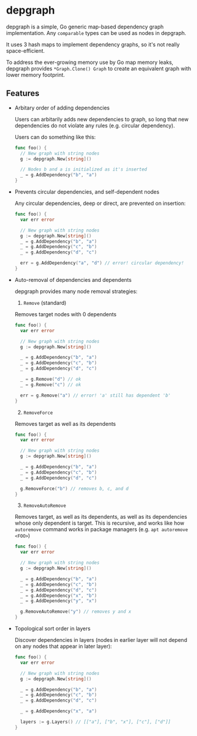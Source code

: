 # depgraph

depgraph is a simple, Go generic map-based dependency graph implementation.
Any `comparable` types can be used as nodes in depgraph.

It uses 3 hash maps to implement dependency graphs,
so it's not really space-efficient.

To address the ever-growing memory use by Go map memory leaks,
depgraph provides `*Graph.Clone() Graph` to create an equivalent
graph with lower memory footprint.

## Features

- Arbitary order of adding dependencies

  Users can arbitarily adds new dependencies to graph, so long
  that new dependencies do not violate any rules (e.g. circular dependency).

  Users can do something like this:

  ```go
  func foo() {
    // New graph with string nodes
    g := depgraph.New[string]()

    // Nodes b and a is initialized as it's inserted
    _ = g.AddDependency("b", "a")
  }
  ```

- Prevents circular dependencies, and self-dependent nodes

  Any circular dependencies, deep or direct, are prevented on insertion:

  ```go
  func foo() {
    var err error

    // New graph with string nodes
    g := depgraph.New[string]()
    _ = g.AddDependency("b", "a")
    _ = g.AddDependency("c", "b")
    _ = g.AddDependency("d", "c")

    err = g.AddDependency("a", "d") // error! circular dependency!
  }
  ```

- Auto-removal of dependencies and dependents

  depgraph provides many node removal strategies:

  1. `Remove` (standard)

    Removes target nodes with 0 dependents
  
    ```go
    func foo() {
      var err error

      // New graph with string nodes
      g := depgraph.New[string]()

      _ = g.AddDependency("b", "a")
      _ = g.AddDependency("c", "b")
      _ = g.AddDependency("d", "c")

      _ = g.Remove("d") // ok
      _ = g.Remove("c") // ok

      err = g.Remove("a") // error! 'a' still has dependent 'b'
    }
    ```

  2. `RemoveForce`

    Removes target as well as its dependents

    ```go
    func foo() {
      var err error

      // New graph with string nodes
      g := depgraph.New[string]()

      _ = g.AddDependency("b", "a")
      _ = g.AddDependency("c", "b")
      _ = g.AddDependency("d", "c")

      g.RemoveForce("b") // removes b, c, and d
    }
    ```

  3. `RemoveAutoRemove`

    Removes target, as well as its dependents, as well as its dependencies
    whose only dependent is target. This is recursive, and works like how
    `autoremove` command works in package managers (e.g. `apt autoremove <FOO>`)

    ```go
    func foo() {
      var err error

      // New graph with string nodes
      g := depgraph.New[string]()

      _ = g.AddDependency("b", "a")
      _ = g.AddDependency("c", "b")
      _ = g.AddDependency("d", "c")
      _ = g.AddDependency("x", "b")
      _ = g.AddDependency("y", "x")

      g.RemoveAutoRemove("y") // removes y and x
    }
    ```

- Topological sort order in layers

  Discover dependencies in layers (nodes in earlier layer will not
  depend on any nodes that appear in later layer):

  ```go
  func foo() {
    var err error

    // New graph with string nodes
    g := depgraph.New[string]()

    _ = g.AddDependency("b", "a")
    _ = g.AddDependency("c", "b")
    _ = g.AddDependency("d", "c")

    _ = g.AddDependency("x", "a")

    layers := g.Layers() // [["a"], ["b", "x"], ["c"], ["d"]]
  }
  ```
